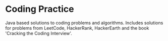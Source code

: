 # Coding Practice

Java based solutions to coding problems and algorithms. Includes solutions for problems from LeetCode, HackerRank,  HackerEarth and the book 'Cracking the Coding Interview'. 
